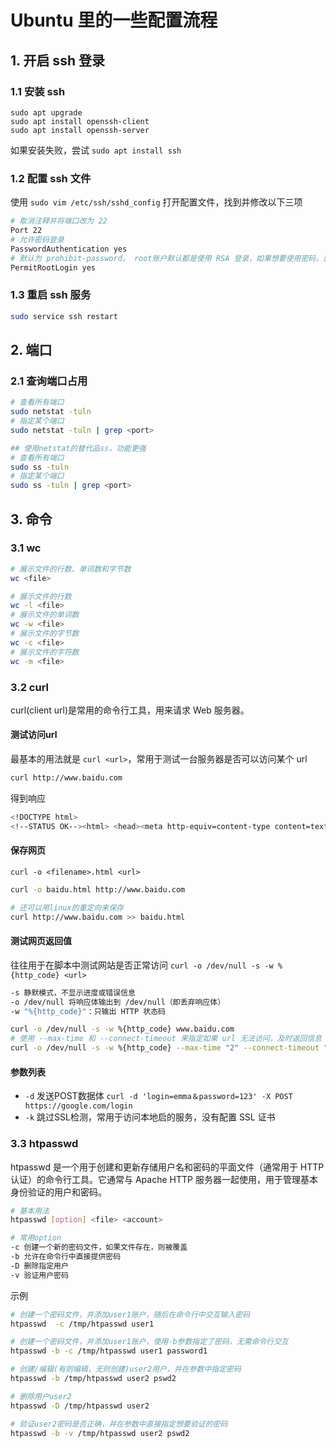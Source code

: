 # Ubuntu 里的一些配置流程
## 1. 开启 ssh 登录

### 1.1 安装 ssh

```
sudo apt upgrade
sudo apt install openssh-client
sudo apt install openssh-server
```
如果安装失败，尝试 `sudo apt install ssh`

### 1.2 配置 ssh 文件

使用 `sudo vim /etc/ssh/sshd_config` 打开配置文件，找到并修改以下三项

```bash
# 取消注释并将端口改为 22
Port 22
# 允许密码登录
PasswordAuthentication yes
# 默认为 prohibit-password， root账户默认都是使用 RSA 登录，如果想要使用密码，就改成 yes
PermitRootLogin yes
```

### 1.3 重启 ssh 服务

```bash
sudo service ssh restart
```

## 2. 端口
### 2.1 查询端口占用
```bash
# 查看所有端口
sudo netstat -tuln
# 指定某个端口
sudo netstat -tuln | grep <port>

## 使用netstat的替代品ss，功能更强
# 查看所有端口
sudo ss -tuln
# 指定某个端口
sudo ss -tuln | grep <port>
```

## 3. 命令
### 3.1 wc
```bash
# 展示文件的行数、单词数和字节数
wc <file>

# 展示文件的行数
wc -l <file>
# 展示文件的单词数
wc -w <file>
# 展示文件的字节数
wc -c <file>
# 展示文件的字符数
wc -m <file>
```

### 3.2 curl

curl(client url)是常用的命令行工具，用来请求 Web 服务器。

#### 测试访问url
最基本的用法就是 `curl <url>`，常用于测试一台服务器是否可以访问某个 url
```bash
curl http://www.baidu.com
```
得到响应
```bash
<!DOCTYPE html>
<!--STATUS OK--><html> <head><meta http-equiv=content-type content=text/html;charset=utf-8><meta http-equiv=X-UA-Compatible content=IE=Edge><meta content=always name=referrer><link rel=stylesheet type=text/css href=http://s1.bdstatic.com/r/www/cache/bdorz/baidu.min.css><title>百度一下，你就知道</title></head> <body link=#0000cc> <div id=wrapper> <div id=head> <div class=head_wrapper> <div class=s_form> <div class=s_form_wrapper> <div id=lg> <img hidefocus=true src=//www.baidu.com/img/bd_logo1.png width=270 height=129> </div> <form id=form name=f action=//www.baidu.com/s class=fm> <input type=hidden name=bdorz_come value=1> <input type=hidden name=ie value=utf-8> <input type=hidden name=f value=8> <input type=hidden name=rsv_bp value=1> <input type=hidden name=rsv_idx value=1> <input type=hidden name=tn value=baidu><span class="bg s_ipt_wr"><input id=kw name=wd class=s_ipt value maxlength=255 autocomplete=off autofocus></span><span class="bg s_btn_wr"><input type=submit id=su value=百度一下 class="bg s_btn"></span> </form> </div> </div> <div id=u1> <a href=http://news.baidu.com name=tj_trnews class=mnav>新闻</a> <a href=http://www.hao123.com name=tj_trhao123 class=mnav>hao123</a> <a href=http://map.baidu.com name=tj_trmap class=mnav>地图</a> <a href=http://v.baidu.com name=tj_trvideo class=mnav>视频</a> <a href=http://tieba.baidu.com name=tj_trtieba class=mnav>贴吧</a> <noscript> <a href=http://www.baidu.com/bdorz/login.gif?login&amp;tpl=mn&amp;u=http%3A%2F%2Fwww.baidu.com%2f%3fbdorz_come%3d1 name=tj_login class=lb>登录</a> </noscript> <script>document.write('<a href="http://www.baidu.com/bdorz/login.gif?login&tpl=mn&u='+ encodeURIComponent(window.location.href+ (window.location.search === "" ? "?" : "&")+ "bdorz_come=1")+ '" name="tj_login" class="lb">登录</a>');</script> <a href=//www.baidu.com/more/ name=tj_briicon class=bri style="display: block;">更多产品</a> </div> </div> </div> <div id=ftCon> <div id=ftConw> <p id=lh> <a href=http://home.baidu.com>关于百度</a> <a href=http://ir.baidu.com>About Baidu</a> </p> <p id=cp>&copy;2017&nbsp;Baidu&nbsp;<a href=http://www.baidu.com/duty/>使用百度前必读</a>&nbsp; <a href=http://jianyi.baidu.com/ class=cp-feedback>意见反馈</a>&nbsp;京ICP证030173号&nbsp; <img src=//www.baidu.com/img/gs.gif> </p> </div> </div> </div> </body> </html>
```

#### 保存网页
`curl -o <filename>.html <url>`
```bash
curl -o baidu.html http://www.baidu.com

# 还可以用linux的重定向来保存
curl http://www.baidu.com >> baidu.html
```

#### 测试网页返回值
往往用于在脚本中测试网站是否正常访问 `curl -o /dev/null -s -w %{http_code} <url>`
```bash
-s 静默模式，不显示进度或错误信息
-o /dev/null 将响应体输出到 /dev/null（即丢弃响应体）
-w "%{http_code}"：只输出 HTTP 状态码

curl -o /dev/null -s -w %{http_code} www.baidu.com
# 使用 --max-time 和 --connect-timeout 来指定如果 url 无法访问，及时返回信息
curl -o /dev/null -s -w %{http_code} --max-time "2" --connect-timeout "2" www.baidu.com
```

#### 参数列表
* `-d` 发送POST数据体
`curl -d 'login=emma＆password=123' -X POST https://google.com/login`
* `-k` 跳过SSL检测，常用于访问本地启的服务，没有配置 SSL 证书

### 3.3 htpasswd
htpasswd 是一个用于创建和更新存储用户名和密码的平面文件（通常用于 HTTP 认证）的命令行工具。它通常与 Apache HTTP 服务器一起使用，用于管理基本身份验证的用户和密码。
```bash
# 基本用法
htpasswd [option] <file> <account>

# 常用option
-c 创建一个新的密码文件，如果文件存在，则被覆盖
-b 允许在命令行中直接提供密码
-D 删除指定用户
-v 验证用户密码
```

示例
```bash
# 创建一个密码文件，并添加user1账户，随后在命令行中交互输入密码
htpasswd  -c /tmp/htpasswd user1

# 创建一个密码文件，并添加user1账户，使用-b参数指定了密码，无需命令行交互
htpasswd -b -c /tmp/htpasswd user1 password1

# 创建/编辑(有则编辑，无则创建)user2用户，并在参数中指定密码
htpasswd -b /tmp/htpasswd user2 pswd2

# 删除用户user2
htpasswd -D /tmp/htpasswd user2

# 验证user2密码是否正确，并在参数中直接指定想要验证的密码
htpasswd -b -v /tmp/htpasswd user2 pswd2
```
